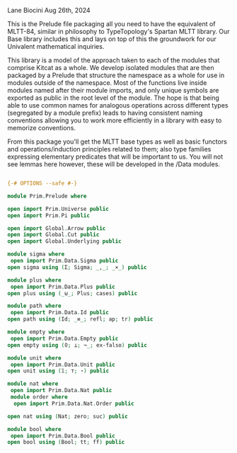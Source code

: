 Lane Biocini
Aug 26th, 2024

This is the Prelude file packaging all you need to have the equivalent
of MLTT-84, similar in philosophy to TypeTopology's Spartan MLTT library.
Our Base library includes this and lays on top of this the groundwork for
our Univalent mathematical inquiries.

This library is a model of the approach taken to each of the modules that
comprise Kitcat as a whole. We develop isolated modules that are then packaged
by a Prelude that structure the namespace as a whole for use in modules outside
of the namespace. Most of the functions live inside modules named after their
module imports, and only unique symbols are exported as public in the root level
of the module. The hope is that being able to use common names for analogous
operations across different types (segregated by a module prefix) leads to
having consistent naming conventions allowing you to work more efficiently in a
library with easy to memorize conventions.

From this package you'll get the MLTT base types as well as basic functors and
operations/induction principles related to them; also type families expressing
elementary predicates that will be important to us. You will not see lemmas here
however, these will be developed in the /Data modules.

```agda

{-# OPTIONS --safe #-}

module Prim.Prelude where

open import Prim.Universe public
open import Prim.Pi public

open import Global.Arrow public
open import Global.Cut public
open import Global.Underlying public

module sigma where
 open import Prim.Data.Sigma public
open sigma using (Σ; Sigma; _,_; _×_) public

module plus where
 open import Prim.Data.Plus public
open plus using (_⊎_; Plus; cases) public

module path where
 open import Prim.Data.Id public
open path using (Id; _≡_; refl; ap; tr) public

module empty where
 open import Prim.Data.Empty public
open empty using (𝟘; ⊥; ¬_; ex-falso) public

module unit where
 open import Prim.Data.Unit public
open unit using (𝟙; ⊤; ⋆) public

module nat where
 open import Prim.Data.Nat public
 module order where
  open import Prim.Data.Nat.Order public

open nat using (Nat; zero; suc) public

module bool where
 open import Prim.Data.Bool public
open bool using (Bool; tt; ff) public

